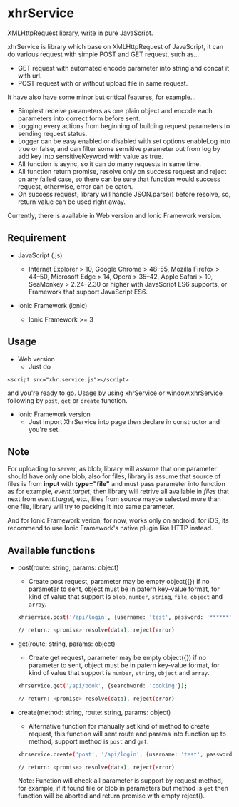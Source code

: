 # xhrService
XMLHttpRequest library, write in pure JavaScript.

xhrService is library which base on XMLHttpRequest of JavaScript, it can do various request with simple POST and GET request, such as...
* GET request with automated encode parameter into string and concat it with url.
* POST request with or without upload file in same request.

It have also have some minor but critical features, for example...
* Simplest receive parameters as one plain object and encode each parameters into correct form before sent.
* Logging every actions from beginning of building request parameters to sending request status.
* Logger can be easy enabled or disabled with set options enableLog into true or false, and can filter some sensitive parameter out from log by add key into sensitiveKeyword with value as true.
* All function is async, so it can do many requests in same time.
* All function return promise, resolve only on success request and reject on any failed case, so there can be sure that function would success request, otherwise, error can be catch.
* On success request, library will handle JSON.parse() before resolve, so, return value can be used right away.

Currently, there is available in Web version and Ionic Framework version.

## Requirement
* JavaScript (.js)
    - Internet Explorer > 10, Google Chrome > 48–55, Mozilla Firefox > 44–50, Microsoft Edge > 14, Opera > 35–42, Apple Safari > 10, SeaMonkey > 2.24–2.30 or higher with JavaScript ES6 supports, or Framework that support JavaScript ES6.

* Ionic Framework (ionic)
    - Ionic Framework >= 3

## Usage
- Web version
    - Just do 

```
<script src="xhr.service.js"></script>
```

and you're ready to go. Usage by using xhrService or window.xhrService following by `post`, `get` or `create` function.

- Ionic Framework version
    - Just import XhrService into page then declare in constructor and you're set.

## Note
For uploading to server, as blob, library will assume that one parameter should have only one blob, also for files, library is assume that source of files is from **input** with **type="file"** and must pass parameter into function as for example, *event.target*, then library will retrive all available in *files* that next from *event.target*, etc., files from source maybe selected more than one file, library will try to packing it into same parameter.

And for Ionic Framework verion, for now, works only on android, for iOS, its recommend to use Ionic Framework's native plugin like HTTP instead. 

## Available functions
- post(route: string, params: object)
    - Create post request, parameter may be empty object({}) if no parameter to sent, object must be in patern key-value format, for kind of value that support is `blob`, `number`, `string`, `file`, `object` and `array`.
    ```bash
    xhrservice.post('/api/login', {username: 'test', password: '******'});
    
    // return: <promise> resolve(data), reject(error)
    ```

- get(route: string, params: object)
    - Create get request, parameter may be empty object({}) if no parameter to sent, object must be in patern key-value format, for kind of value that support is `number`, `string`, `object` and `array`.
    ```bash
    xhrservice.get('/api/book', {searchword: 'cooking'});
    
    // return: <promise> resolve(data), reject(error)
    ```

- create(method: string, route: string, params: object)
    - Alternative function for manually set kind of method to create request, this function will sent route and params into function up to method, support method is `post` and `get`.
    ```bash
    xhrservice.create('post', '/api/login', {username: 'test', password: '******'});
    
    // return: <promise> resolve(data), reject(error)
    ```
    Note: Function will check all parameter is support by request method, for example, if it found file or blob in parameters but method is `get` then function will be aborted and return promise with empty reject().